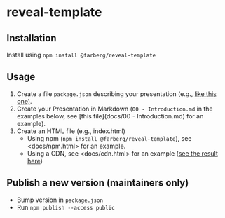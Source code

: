 # reveal-template

## Installation

Install using `npm install @farberg/reveal-template`

## Usage

1. Create a file `package.json` describing your presentation (e.g., [like this one)](docs/package.json).
1. Create your Presentation in Markdown (`00 - Introduction.md` in the examples below, see [this file](docs/00 - Introduction.md) for an example).
2. Create an HTML file (e.g., index.html)
   - Using npm (`npm install @farberg/reveal-template`), see <docs/npm.html> for an example.
   - Using a CDN, see <docs/cdn.html> for an example ([see the result here](https://pfisterer.github.io/reveal-template/cdn.html))

## Publish a new version (maintainers only)

- Bump version in `package.json`
- Run `npm publish --access public`